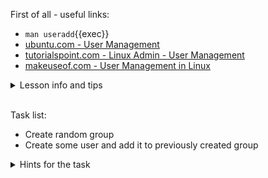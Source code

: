 First of all - useful links:

- `man useradd`{{exec}}
- [ubuntu.com - User Management](https://ubuntu.com/server/docs/security-users)
- [tutorialspoint.com - Linux Admin - User Management](https://www.tutorialspoint.com/linux_admin/linux_admin_user_management.htm)
- [makeuseof.com - User Management in Linux](https://www.makeuseof.com/user-management-linux-guide/)

<details><summary>Lesson info and tips</summary>
<pre>
  Most common algorythm of user creation:<br>
    $ groupadd some_group
    $ useradd -m -g some_group -G another_group,some_group2 user1
    $ passwd user1
</pre>
</details>
<br>

Task list:
- Create random group
- Create some user and add it to previously created group

<details><summary>Hints for the task</summary>
<pre>
<strong>Task 1:</strong>
  $ groupadd random
<br>
<strong>Task 2:</strong>
  $ useradd -m -g random -G wheel user1
  $ passwd user1
</pre>
</details>
